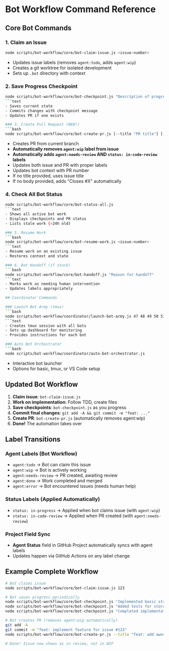 # Bot Workflow Command Reference

## Core Bot Commands

### 1. Claim an Issue
```bash
node scripts/bot-workflow/core/bot-claim-issue.js <issue-number>
```
- Updates issue labels (removes `agent:todo`, adds `agent:wip`)
- Creates a git worktree for isolated development
- Sets up `.bot` directory with context

### 2. Save Progress Checkpoint
```bash
node scripts/bot-workflow/core/bot-checkpoint.js "Description of progress"
```text
- Saves current state
- Commits changes with checkpoint message
- Updates PR if one exists

### 3. Create Pull Request (NEW!)
```bash
node scripts/bot-workflow/core/bot-create-pr.js [--title "PR title"] [--body "PR body"]
```
- Creates PR from current branch
- **Automatically removes `agent:wip` label from issue**
- **Automatically adds `agent:needs-review` AND `status: in-code-review` labels**
- Updates both issue and PR with proper labels
- Updates bot context with PR number
- If no title provided, uses issue title
- If no body provided, adds "Closes #X" automatically

### 4. Check All Bot Status
```bash
node scripts/bot-workflow/core/bot-status-all.js
```text
- Shows all active bot work
- Displays checkpoints and PR status
- Lists stale work (>24h old)

### 5. Resume Work
```bash
node scripts/bot-workflow/core/bot-resume-work.js <issue-number>
```text
- Resume work on an existing issue
- Restores context and state

### 6. Bot Handoff (if stuck)
```bash
node scripts/bot-workflow/core/bot-handoff.js "Reason for handoff"
```text
- Marks work as needing human intervention
- Updates labels appropriately

## Coordinator Commands

### Launch Bot Army (tmux)
```bash
node scripts/bot-workflow/coordinator/launch-bot-army.js 47 48 49 50 51 52
```text
- Creates tmux session with all bots
- Sets up dashboard for monitoring
- Provides instructions for each bot

### Auto Bot Orchestrator
```bash
node scripts/bot-workflow/coordinator/auto-bot-orchestrator.js
```
- Interactive bot launcher
- Options for basic, tmux, or VS Code setup

## Updated Bot Workflow

1. **Claim issue**: `bot-claim-issue.js`
2. **Work on implementation**: Follow TDD, create files
3. **Save checkpoints**: `bot-checkpoint.js` as you progress
4. **Commit final changes**: `git add -A && git commit -m "feat: ..."`
5. **Create PR**: `bot-create-pr.js` (automatically removes agent:wip)
6. **Done!** The automation takes over

## Label Transitions

### Agent Labels (Bot Workflow)
- `agent:todo` → Bot can claim this issue
- `agent:wip` → Bot is actively working
- `agent:needs-review` → PR created, awaiting review
- `agent:done` → Work completed and merged
- `agent:error` → Bot encountered issues (needs human help)

### Status Labels (Applied Automatically)
- `status: in-progress` → Applied when bot claims issue (with `agent:wip`)
- `status: in-code-review` → Applied when PR created (with `agent:needs-review`)

### Project Field Sync
- **Agent Status** field in GitHub Project automatically syncs with agent labels
- Updates happen via GitHub Actions on any label change

## Example Complete Workflow

```bash
# Bot claims issue
node scripts/bot-workflow/core/bot-claim-issue.js 123

# Bot saves progress periodically
node scripts/bot-workflow/core/bot-checkpoint.js "Implemented basic structure"
node scripts/bot-workflow/core/bot-checkpoint.js "Added tests for storage"
node scripts/bot-workflow/core/bot-checkpoint.js "Completed implementation"

# Bot creates PR (removes agent:wip automatically)
git add -A
git commit -m "feat: implement feature for issue #123"
node scripts/bot-workflow/core/bot-create-pr.js --title "feat: add awesome feature"

# Done! Issue now shows as in review, not in WIP
```